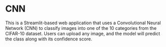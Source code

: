 # CNN
This is a Streamlit-based web application that uses a Convolutional Neural Network (CNN) to classify images into one of the 10 categories from the CIFAR-10 dataset. Users can upload any image, and the model will predict the class along with its confidence score.
